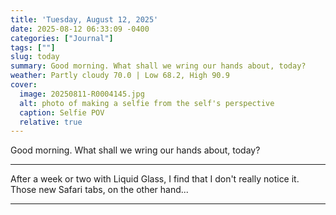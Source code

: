 ```yaml
---
title: 'Tuesday, August 12, 2025'
date: 2025-08-12 06:33:09 -0400
categories: ["Journal"]
tags: [""]
slug: today
summary: Good morning. What shall we wring our hands about, today?
weather: Partly cloudy 70.0 | Low 68.2, High 90.9
cover: 
  image: 20250811-R0004145.jpg
  alt: photo of making a selfie from the self's perspective
  caption: Selfie POV
  relative: true
---
```


Good morning. What shall we wring our hands about, today?

----

After a week or two with Liquid Glass, I find that I don't really notice it. Those new Safari tabs, on the other hand...

----

